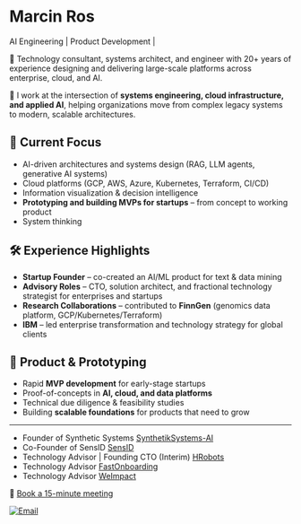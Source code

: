 # Marcin Ros 
AI Engineering | Product Development | 

🚀 Technology consultant, systems architect, and engineer with 20+ years of experience designing and delivering large-scale platforms across enterprise, cloud, and AI.  

🔧 I work at the intersection of **systems engineering, cloud infrastructure, and applied AI**, helping organizations move from complex legacy systems to modern, scalable architectures.  

## 🔭 Current Focus
- AI-driven architectures and systems design (RAG, LLM agents, generative AI systems)  
- Cloud platforms (GCP, AWS, Azure, Kubernetes, Terraform, CI/CD)  
- Information visualization & decision intelligence  
- **Prototyping and building MVPs for startups** – from concept to working product  
- System thinking  

## 🛠️ Experience Highlights
- **Startup Founder** – co-created an AI/ML product for text & data mining
- **Advisory Roles** – CTO, solution architect, and fractional technology strategist for enterprises and startups
- **Research Collaborations** – contributed to **FinnGen** (genomics data platform, GCP/Kubernetes/Terraform)  
- **IBM** – led enterprise transformation and technology strategy for global clients  


## 🧪 Product & Prototyping
- Rapid **MVP development** for early-stage startups  
- Proof-of-concepts in **AI, cloud, and data platforms**  
- Technical due diligence & feasibility studies  
- Building **scalable foundations** for products that need to grow  

---

- Founder of Synthetic Systems [SynthetikSystems-AI](https://synthetiksystems.ai)
- Co-Founder of SensID [SensID](https://sensid.pl)
- Technology Advisor | Founding CTO (Interim)  [HRobots](https://hrobots.eu/)
- Technology Advisor [FastOnboarding](https://www.fastonboarding.eu/)
- Technology Advisor [WeImpact](https://www.weimpact.ai/)




📆 [Book a 15-minute meeting](https://calendar.app.google/GYNwok2ryAaWjz2M7)  

[![Email](https://img.shields.io/badge/Email-mr@marcinros.net-white?logo=gmail&style=flat)](mailto:mr@marcinros.net)
